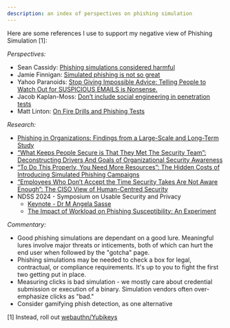 ```yaml
---
description: an index of perspectives on phishing simulation
---
```


Here are some references I use to support my negative view of Phishing Simulation [1]:


_Perspectives:_  

* Sean Cassidy: [Phishing simulations considered harmful](https://www.seancassidy.me/phishing-simulations-considered-harmful.html)
* Jamie Finnigan: [Simulated phishing is not so great](https://chair6.net/simulated-phishing-is-not-so-great.html)
* Yahoo Paranoids: [Stop Giving Impossible Advice: Telling People to Watch Out for SUSPICIOUS EMAILS is Nonsense.](https://www.yahooinc.com/paranoids/stop-giving-impossible-advice-telling-people-to-watch-out-for-suspicious-emails-is-nonsense)
* Jacob Kaplan-Moss: [Don’t include social engineering in penetration tests](https://jacobian.org/2017/jun/27/social-engineering-pentests/)
* Matt Linton: [On Fire Drills and Phishing Tests](https://security.googleblog.com/2024/05/on-fire-drills-and-phishing-tests.html)

_Research:_   

* [Phishing in Organizations: Findings from a Large-Scale and Long-Term Study](https://arxiv.org/pdf/2112.07498.pdf)
* [“What Keeps People Secure is That They Met The Security Team”: Deconstructing Drivers And Goals of Organizational Security Awareness](https://arxiv.org/pdf/2404.18365)
* [“To Do This Properly, You Need More Resources”: The Hidden Costs of Introducing Simulated Phishing Campaigns](https://www.usenix.org/system/files/usenixsecurity23-brunken.pdf)
* [“Employees Who Don’t Accept the Time Security Takes Are Not Aware Enough”: The CISO View of Human-Centred Security](https://www.usenix.org/system/files/usenixsecurity23-hielscher.pdf)
* NDSS 2024 - Symposium on Usable Security and Privacy
    * [Keynote - Dr M Angela Sasse](https://youtu.be/XFeZvQuRWGk?si=34fp21Ja_tR9oCoH&t=1463)
    * [The Impact of Workload on Phishing Susceptibility: An Experiment](https://www.ndss-symposium.org/wp-content/uploads/usec2024-24-paper.pdf)

_Commentary:_  
* Good phishing simulations are dependant on a good lure. Meaningful lures involve major threats or inticements, both of which can hurt the end user when followed by the "gotcha" page.
* Phishing simulations may be needed to check a box for legal, contractual, or compliance requirements. It's up to you to fight the first two getting put in place.
* Measuring clicks is bad simulation - we mostly care about credential submission or execution of a binary. Simulation vendors often over-emphasize clicks as "bad."
* Consider gamifying phish detection, as one alternative

[1] Instead, roll out [webauthn/Yubikeys](deploying-webauthn.md)
